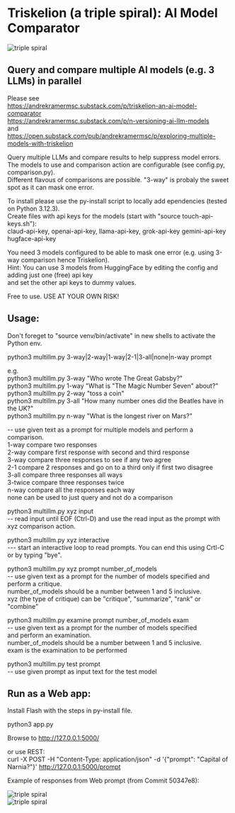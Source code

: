 # Triskelion (a triple spiral): AI Model Comparator   

![triple spiral](static/Triple-Spiral-Symbol.svg.png)  

## Query and compare multiple AI models (e.g. 3 LLMs) in parallel

Please see   
https://andrekramermsc.substack.com/p/triskelion-an-ai-model-comparator   
https://andrekramermsc.substack.com/p/n-versioning-ai-llm-models   
and   
https://open.substack.com/pub/andrekramermsc/p/exploring-multiple-models-with-triskelion   

Query multiple LLMs and compare results to help suppress model errors.   
The models to use and comparison action are configurable (see config.py, comparison.py).   
Different flavous of comparisons are possible. "3-way" is probaly the sweet spot as it can mask one error.   

To install please use the py-install script to locally add ependencies (tested on Python 3.12.3).   
Create files with api keys for the models (start with "source touch-api-keys.sh"):    
claud-api-key, openai-api-key, llama-api-key, grok-api-key gemini-api-key hugface-api-key   
  
You need 3 models configured to be able to mask one error (e.g. using 3-way comparison hence Triskelion).   
Hint: You can use 3 models from HuggingFace by editing the config and adding just one (free) api key   
and set the other api keys to dummy values.

Free to use. USE AT YOUR OWN RISK!   

## Usage:   

Don't foreget to "source venv/bin/activate" in new shells to activate the Python env.   

python3 multillm.py 3-way|2-way|1-way|2-1|3-all|none|n-way prompt   

e.g.   
python3 multillm.py 3-way "Who wrote The Great Gabsby?"    
python3 multillm.py 1-way "What is \"The Magic Number Seven\" about?"   
python3 multillm.py 2-way "toss a coin"   
python3 multillm.py 3-all "How many number ones did the Beatles have in the UK?"   
python3 multillm.py n-way "What is the longest river on Mars?"  

 -- use given text as a prompt for multiple models and perform a comparison.   
             1-way compare two responses    
             2-way compare first response with second and third response    
             3-way compare three responses to see if any two agree     
             2-1 compare 2 responses and go on to a third only if first two disagree    
             3-all compare three responses all ways    
             3-twice compare three responses twice   
             n-way compare all the responses each way   
             none can be used to just query and not do a comparison    

python3 multillm.py xyz input     
-- read input until EOF (Ctrl-D) and use the read input as the prompt with xyz comparison action.    

python3 multillm.py xyz interactive     
--- start an interactive loop to read prompts. You can end this using Crtl-C or by typing "bye".    

python3 multillm.py xyz prompt number_of_models    
-- use given text as a prompt for the number of models specified and perform a critique.   
   number_of_models should be a number between 1 and 5 inclusive.   
   xyz (the type of critique) can be "critique", "summarize", "rank" or "combine"   

python3 multillm.py examine prompt number_of_models exam    
-- use given text as a prompt for the number of models specified    
   and perform an examination.    
   number_of_models should be a number between 1 and 5 inclusive.    
   exam is the examination to be performed    
    
python3 multillm.py test prompt   
-- use given prompt as input text for the test model    

## Run as a Web app:     

Install Flash with the steps in py-install file.  

python3 app.py   

Browse to http://127.0.0.1:5000/   
   
or use REST:    
curl -X POST -H "Content-Type: application/json" -d '{"prompt": "Capital of Narnia?"}' http://127.0.0.1:5000/prompt

Example of responses from Web prompt (from Commit 50347e8):  

![triple spiral](images/web1.png)   
![triple spiral](images/web2.png)   

